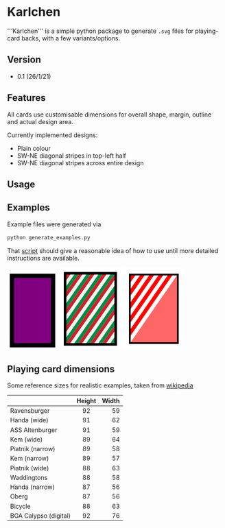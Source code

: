 # Karlchen

'''Karlchen''' is a simple python package to generate `.svg` files for playing-card backs, with a few variants/options.

## Version

* 0.1 (26/1/21)

## Features

All cards use customisable dimensions for overall shape, margin, outline and actual design area.

Currently implemented designs:

* Plain colour
* SW-NE diagonal stripes in top-left half
* SW-NE diagonal stripes across entire design

## Usage


## Examples

Example files were generated via

```bash
python generate_examples.py
```

That [script](./generate_examples.py) should give a reasonable idea of how to use until more detailed instructions are available.

![Plain purple back](./examples/plain_cards/plain_card_alt_dims.svg)
![Italian flavoured design](./examples/diagonals/italian_flavoured.svg)
![Semi-striped design](./examples/diagonals/semi_barbershop.svg)

## Playing card dimensions

Some reference sizes for realistic examples, taken from [wikipedia](https://en.wikipedia.org/w/index.php?title=Standard_52-card_deck&oldid=1002254049#Size_of_the_cards)


|  | Height | Width |
| :------------- | :----------: | -----------: |
| Ravensburger | 92 | 59 |
| Handa (wide) | 91 | 62 |
| ASS Altenburger | 91 | 59 |
| Kem (wide) | 89 | 64 |
| Piatnik (narrow) | 89 | 58 |
| Kem (narrow) | 89 | 57 |
| Piatnik (wide) | 88 | 63 |
| Waddingtons | 88 | 58 |
| Handa (narrow) | 87 | 56 |
| Oberg | 87 | 56 |
| Bicycle |	88 | 63 |
| BGA Calypso (digital) | 92 | 76 |
